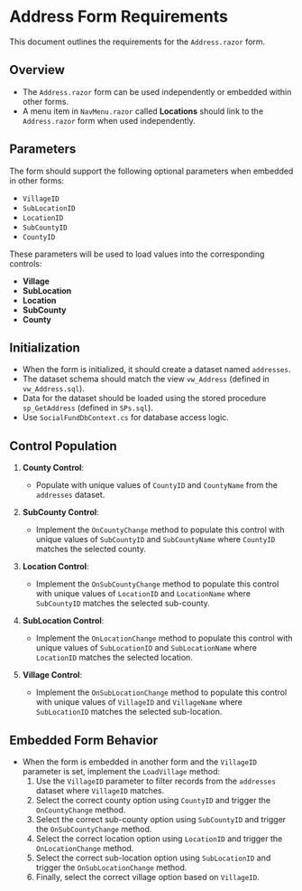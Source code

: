 # Address Form Requirements

This document outlines the requirements for the `Address.razor` form.

## Overview

- The `Address.razor` form can be used independently or embedded within other forms.
- A menu item in `NavMenu.razor` called **Locations** should link to the `Address.razor` form when used independently.

## Parameters

The form should support the following optional parameters when embedded in other forms:

- `VillageID`
- `SubLocationID`
- `LocationID`
- `SubCountyID`
- `CountyID`

These parameters will be used to load values into the corresponding controls:

- **Village**
- **SubLocation**
- **Location**
- **SubCounty**
- **County**

## Initialization

- When the form is initialized, it should create a dataset named `addresses`.
- The dataset schema should match the view `vw_Address` (defined in `vw_Address.sql`).
- Data for the dataset should be loaded using the stored procedure `sp_GetAddress` (defined in `SPs.sql`).
- Use `SocialFundDbContext.cs` for database access logic.

## Control Population

1. **County Control**:
   - Populate with unique values of `CountyID` and `CountyName` from the `addresses` dataset.

2. **SubCounty Control**:
   - Implement the `OnCountyChange` method to populate this control with unique values of `SubCountyID` and `SubCountyName` where `CountyID` matches the selected county.

3. **Location Control**:
   - Implement the `OnSubCountyChange` method to populate this control with unique values of `LocationID` and `LocationName` where `SubCountyID` matches the selected sub-county.

4. **SubLocation Control**:
   - Implement the `OnLocationChange` method to populate this control with unique values of `SubLocationID` and `SubLocationName` where `LocationID` matches the selected location.

5. **Village Control**:
   - Implement the `OnSubLocationChange` method to populate this control with unique values of `VillageID` and `VillageName` where `SubLocationID` matches the selected sub-location.

## Embedded Form Behavior

- When the form is embedded in another form and the `VillageID` parameter is set, implement the `LoadVillage` method:
  1. Use the `VillageID` parameter to filter records from the `addresses` dataset where `VillageID` matches.
  2. Select the correct county option using `CountyID` and trigger the `OnCountyChange` method.
  3. Select the correct sub-county option using `SubCountyID` and trigger the `OnSubCountyChange` method.
  4. Select the correct location option using `LocationID` and trigger the `OnLocationChange` method.
  5. Select the correct sub-location option using `SubLocationID` and trigger the `OnSubLocationChange` method.
  6. Finally, select the correct village option based on `VillageID`.
